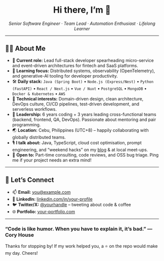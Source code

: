<!-- Profile README.md template -->
<h1 align="center">Hi there, I’m <YOUR NAME HERE> 👋</h1>

<p align="center">
  <em>Senior Software Engineer · Team Lead · Automation Enthusiast · Lifelong Learner</em>
</p>

---

## 👨‍💻 About Me

- 🔭 **Current role:** Lead full-stack developer spearheading micro-service and event-driven architectures for fintech and SaaS platforms.  
- 🌱 **Learning focus:** Distributed systems, observability (OpenTelemetry), and generative-AI tooling for developer productivity.  
- 🛠️ **Daily stack:** `Java (Spring Boot)` • `Node.js (Express/Nest)` • `Python (FastAPI)` • `React / Next.js` • `Vue / Nuxt` • `PostgreSQL` • `MongoDB` • `Docker & Kubernetes` • `AWS`  
- 🧠 **Technical interests:** Domain-driven design, clean architecture, DevOps culture, CI/CD pipelines, test-driven development, and serverless workflows.  
- 👥 **Leadership:** 6 years coding + 3 years leading cross-functional teams (backend, frontend, QA, DevOps). Passionate about mentoring and pair programming.  
- 🌏 **Location:** Cebu, Philippines (UTC+8) – happily collaborating with globally distributed teams.  
- 🎙️ **I talk about:** Java, TypeScript, cloud cost optimisation, prompt engineering, and “weekend hacks” on my [blog](#) & at local meet-ups.  
- 🤝 **Open to:** Part-time consulting, code reviews, and OSS bug triage. Ping me if your project needs an extra mind!

---

## 💬 Let’s Connect

- 📫 **Email:** you@example.com  
- 💼 **LinkedIn:** [linkedin.com/in/your-profile](#)  
- 🐦 **Twitter/X:** [@yourhandle](#) – tweeting about code & coffee  
- 🌐 **Portfolio:** [your-portfolio.com](#)

---

### “Code is like humor. When you have to explain it, it’s bad.” — Cory House

Thanks for stopping by! If my work helped you, a ⭐ on the repo would make my day. Cheers!

